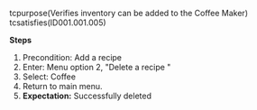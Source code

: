tcpurpose(Verifies inventory can be added to the Coffee Maker)
tcsatisfies(ID001.001.005)

**Steps**
1. Precondition: Add a recipe 
1. Enter: Menu option 2, "Delete a recipe "
1. Select: Coffee
1. Return to main menu.
1. **Expectation:** Successfully deleted
